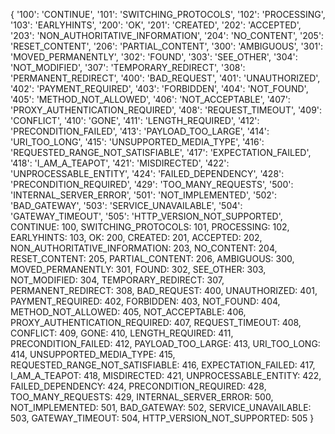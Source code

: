 {
  '100': 'CONTINUE',
  '101': 'SWITCHING_PROTOCOLS',
  '102': 'PROCESSING',
  '103': 'EARLYHINTS',
  '200': 'OK',
  '201': 'CREATED',
  '202': 'ACCEPTED',
  '203': 'NON_AUTHORITATIVE_INFORMATION',
  '204': 'NO_CONTENT',
  '205': 'RESET_CONTENT',
  '206': 'PARTIAL_CONTENT',
  '300': 'AMBIGUOUS',
  '301': 'MOVED_PERMANENTLY',
  '302': 'FOUND',
  '303': 'SEE_OTHER',
  '304': 'NOT_MODIFIED',
  '307': 'TEMPORARY_REDIRECT',
  '308': 'PERMANENT_REDIRECT',
  '400': 'BAD_REQUEST',
  '401': 'UNAUTHORIZED',
  '402': 'PAYMENT_REQUIRED',
  '403': 'FORBIDDEN',
  '404': 'NOT_FOUND',
  '405': 'METHOD_NOT_ALLOWED',
  '406': 'NOT_ACCEPTABLE',
  '407': 'PROXY_AUTHENTICATION_REQUIRED',
  '408': 'REQUEST_TIMEOUT',
  '409': 'CONFLICT',
  '410': 'GONE',
  '411': 'LENGTH_REQUIRED',
  '412': 'PRECONDITION_FAILED',
  '413': 'PAYLOAD_TOO_LARGE',
  '414': 'URI_TOO_LONG',
  '415': 'UNSUPPORTED_MEDIA_TYPE',
  '416': 'REQUESTED_RANGE_NOT_SATISFIABLE',
  '417': 'EXPECTATION_FAILED',
  '418': 'I_AM_A_TEAPOT',
  '421': 'MISDIRECTED',
  '422': 'UNPROCESSABLE_ENTITY',
  '424': 'FAILED_DEPENDENCY',
  '428': 'PRECONDITION_REQUIRED',
  '429': 'TOO_MANY_REQUESTS',
  '500': 'INTERNAL_SERVER_ERROR',
  '501': 'NOT_IMPLEMENTED',
  '502': 'BAD_GATEWAY',
  '503': 'SERVICE_UNAVAILABLE',
  '504': 'GATEWAY_TIMEOUT',
  '505': 'HTTP_VERSION_NOT_SUPPORTED',
  CONTINUE: 100,
  SWITCHING_PROTOCOLS: 101,
  PROCESSING: 102,
  EARLYHINTS: 103,
  OK: 200,
  CREATED: 201,
  ACCEPTED: 202,
  NON_AUTHORITATIVE_INFORMATION: 203,
  NO_CONTENT: 204,
  RESET_CONTENT: 205,
  PARTIAL_CONTENT: 206,
  AMBIGUOUS: 300,
  MOVED_PERMANENTLY: 301,
  FOUND: 302,
  SEE_OTHER: 303,
  NOT_MODIFIED: 304,
  TEMPORARY_REDIRECT: 307,
  PERMANENT_REDIRECT: 308,
  BAD_REQUEST: 400,
  UNAUTHORIZED: 401,
  PAYMENT_REQUIRED: 402,
  FORBIDDEN: 403,
  NOT_FOUND: 404,
  METHOD_NOT_ALLOWED: 405,
  NOT_ACCEPTABLE: 406,
  PROXY_AUTHENTICATION_REQUIRED: 407,
  REQUEST_TIMEOUT: 408,
  CONFLICT: 409,
  GONE: 410,
  LENGTH_REQUIRED: 411,
  PRECONDITION_FAILED: 412,
  PAYLOAD_TOO_LARGE: 413,
  URI_TOO_LONG: 414,
  UNSUPPORTED_MEDIA_TYPE: 415,
  REQUESTED_RANGE_NOT_SATISFIABLE: 416,
  EXPECTATION_FAILED: 417,
  I_AM_A_TEAPOT: 418,
  MISDIRECTED: 421,
  UNPROCESSABLE_ENTITY: 422,
  FAILED_DEPENDENCY: 424,
  PRECONDITION_REQUIRED: 428,
  TOO_MANY_REQUESTS: 429,
  INTERNAL_SERVER_ERROR: 500,
  NOT_IMPLEMENTED: 501,
  BAD_GATEWAY: 502,
  SERVICE_UNAVAILABLE: 503,
  GATEWAY_TIMEOUT: 504,
  HTTP_VERSION_NOT_SUPPORTED: 505
}
